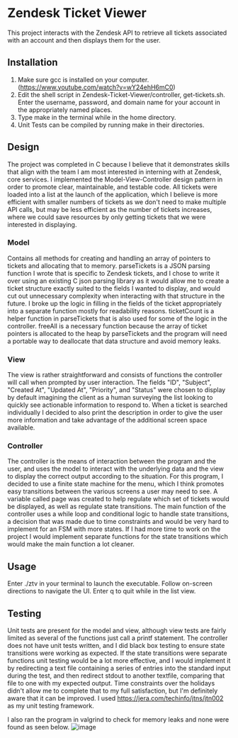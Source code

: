 # Zendesk Ticket Viewer

This project interacts with the Zendesk API to retrieve all tickets associated with an account and then displays them for the user.

## Installation
1. Make sure gcc is installed on your computer. (https://www.youtube.com/watch?v=wY24ehH6mC0)
2. Edit the shell script in Zendesk-Ticket-Viewer/controller, get-tickets.sh. Enter the username, password, and domain name for your account in the appropriately named places.
3. Type make in the terminal while in the home directory.
4. Unit Tests can be compiled by running make in their directories.

## Design

The project was completed in C because I believe that it demonstrates skills that align with the team I am most interested in interning with at Zendesk, core services. I implemented the Model-View-Controller design pattern in order to promote clear, maintainable, and testable code. All tickets were loaded into a list at the launch of the application, which I believe is more efficient with smaller numbers of tickets as we don't need to make multiple API calls, but may be less efficient as the number of tickets increases, where we could save resources by only getting tickets that we were interested in displaying.

### Model

Contains all methods for creating and handling an array of pointers to tickets and allocating that to memory. parseTickets is a JSON parsing function I wrote that is specific to Zendesk tickets, and I chose to write it over using an existing C json parsing library as it would allow me to create a ticket structure exactly suited to the fields I wanted to display, and would cut out unnecessary complexity when interacting with that structure in the future. I broke up the logic in filling in the fields of the ticket appropriately into a separate function mostly for readability reasons. ticketCount is a helper function in parseTickets that is also used for some of the logic in the controller. freeAll is a necessary function because the array of ticket pointers is allocated to the heap by parseTickets and the program will need a portable way to deallocate that data structure and avoid memory leaks.  

### View

The view is rather straightforward and consists of functions the controller will call when prompted by user interaction. The fields "ID", "Subject", "Created At", "Updated At", "Priority", and "Status" were chosen to display by default imagining the client as a human surveying the list looking to quickly see actionable information to respond to. When a ticket is searched individually I decided to also print the description in order to give the user more information and take advantage of the additional screen space available.

### Controller

The controller is the means of interaction between the program and the user, and uses the model to interact with the underlying data and the view to display the correct output according to the situation. For this program, I decided to use a finite state machine for the menu, which I think promotes easy transitions between the various screens a user may need to see. A variable called page was created to help regulate which set of tickets would be displayed, as well as regulate state transitions. The main function of the controller uses a while loop and conditional logic to handle state transitions, a decision that was made due to time constraints and would be very hard to implement for an FSM with more states. If I had more time to work on the project I would implement separate functions for the state transitions which would make the main function a lot cleaner.

## Usage

Enter ./ztv in your terminal to launch the executable. Follow on-screen directions to navigate the UI. Enter q to quit while in the list view.

## Testing

Unit tests are present for the model and view, although view tests are fairly limited as several of the functions just call a printf statement. 
The controller does not have unit tests written, and I did black box testing to ensure state transitions were working as expected. If the state transitions were separate functions unit testing would be a lot more effective, and I would implement it by redirecting a text file containing a series of entries into the standard input during the test, and then redirect stdout to another textfile, comparing that file to one with my expected output. Time constraints over the holidays didn't allow me to complete that to my full satisfaction, but I'm definitely aware that it can be improved. I used https://jera.com/techinfo/jtns/jtn002 as my unit testing framework.

I also ran the program in valgrind to check for memory leaks and none were found as seen below.
![image](https://user-images.githubusercontent.com/94804089/143813631-41c07e00-ebfc-41a4-9ff3-a4e7e65d0ca0.png)
